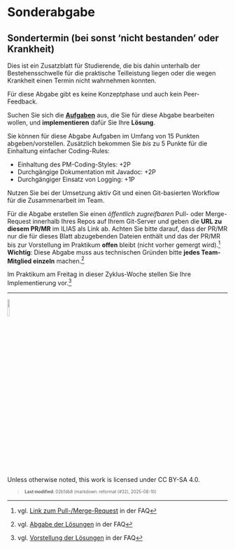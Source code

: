 # Sonderabgabe

## Sondertermin (bei sonst ‘nicht bestanden’ oder Krankheit)

Dies ist ein Zusatzblatt für Studierende, die bis dahin unterhalb der
Bestehensschwelle für die praktische Teilleistung liegen oder die wegen
Krankheit einen Termin nicht wahrnehmen konnten.

Für diese Abgabe gibt es keine Konzeptphase und auch kein Peer-Feedback.

Suchen Sie sich die [**Aufgaben**](assignments.md) aus, die Sie für
diese Abgabe bearbeiten wollen, und **implementieren** dafür Sie Ihre
**Lösung**.

Sie können für diese Abgabe Aufgaben im Umfang von 15 Punkten
abgeben/vorstellen. Zusätzlich bekommen Sie *bis* zu 5 Punkte für die
Einhaltung einfacher Coding-Rules:

- Einhaltung des PM-Coding-Styles: +2P
- Durchgängige Dokumentation mit Javadoc: +2P
- Durchgängiger Einsatz von Logging: +1P

Nutzen Sie bei der Umsetzung aktiv Git und einen Git-basierten Workflow
für die Zusammenarbeit im Team.

Für die Abgabe erstellen Sie einen *öffentlich zugreifbaren* Pull- oder
Merge-Request innerhalb Ihres Repos auf Ihrem Git-Server und geben die
**URL zu diesem PR/MR** im ILIAS als Link ab. Achten Sie bitte darauf,
dass der PR/MR nur die für dieses Blatt abzugebenden Dateien enthält und
das der PR/MR bis zur Vorstellung im Praktikum **offen** bleibt (nicht
vorher gemergt wird).[^1] **Wichtig**: Diese Abgabe muss aus technischen
Gründen bitte **jedes Team-Mitglied einzeln** machen.[^2]

Im Praktikum am Freitag in dieser Zyklus-Woche stellen Sie Ihre
Implementierung vor.[^3]

------------------------------------------------------------------------

<img src="https://licensebuttons.net/l/by-sa/4.0/88x31.png" width="10%">

Unless otherwise noted, this work is licensed under CC BY-SA 4.0.

<blockquote><p><sup><sub><strong>Last modified:</strong> 02b1db8 (markdown: reformat (#32), 2025-08-10)<br></sub></sup></p></blockquote>

[^1]: vgl. [Link zum
    Pull-/Merge-Request](https://github.com/Programmiermethoden-CampusMinden/PM-Lecture/discussions/13)
    in der FAQ

[^2]: vgl. [Abgabe der
    Lösungen](https://github.com/Programmiermethoden-CampusMinden/PM-Lecture/discussions/15)
    in der FAQ

[^3]: vgl. [Vorstellung der
    Lösungen](https://github.com/Programmiermethoden-CampusMinden/PM-Lecture/discussions/17)
    in der FAQ
